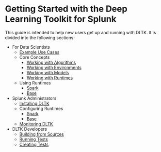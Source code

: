 # Getting Started with the Deep Learning Toolkit for Splunk

This guide is intended to help new users get up and running with DLTK. It is divided into the following sections:

- For Data Scientists
  - [Example Use Cases](examples.md)
  - Core Concepts
    - [Working with Algorithms](examples.md)
    - [Working with Environments](examples.md)
    - [Working with Models](examples.md)
    - [Working with Runtimes](examples.md)
  - Using Runtimes
    - [Spark](use_spark_runtime.md)
    - [Base](use_base_runtime.md)
- Splunk Administrators
  - [Installing DLTK](examples.md)
  - Configuring Runtimes
    - [Spark](install_runtime_spark.md)
    - [Base](install_runtime_base.md)
  - [Monitoring DLTK](examples.md)
- DLTK Developers
  - [Building from Sources](examples.md)
  - [Running Tests](test.md)
  - [Creating Tests](test.md)
